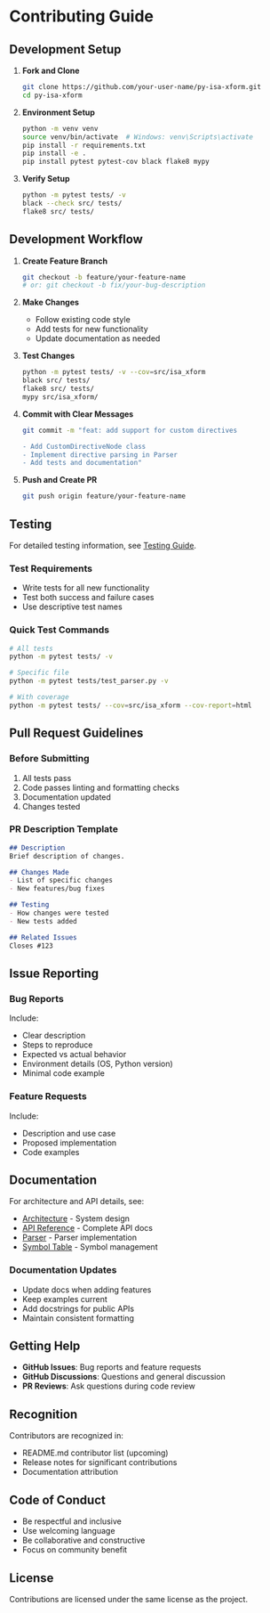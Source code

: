 # Contributing Guide

## Development Setup

1. **Fork and Clone**
   ```bash
   git clone https://github.com/your-user-name/py-isa-xform.git
   cd py-isa-xform
   ```

2. **Environment Setup**
   ```bash
   python -m venv venv
   source venv/bin/activate  # Windows: venv\Scripts\activate
   pip install -r requirements.txt
   pip install -e .
   pip install pytest pytest-cov black flake8 mypy
   ```

3. **Verify Setup**
   ```bash
   python -m pytest tests/ -v
   black --check src/ tests/
   flake8 src/ tests/
   ```

## Development Workflow

1. **Create Feature Branch**
   ```bash
   git checkout -b feature/your-feature-name
   # or: git checkout -b fix/your-bug-description
   ```

2. **Make Changes**
   - Follow existing code style
   - Add tests for new functionality
   - Update documentation as needed

3. **Test Changes**
   ```bash
   python -m pytest tests/ -v --cov=src/isa_xform
   black src/ tests/
   flake8 src/ tests/
   mypy src/isa_xform/
   ```

4. **Commit with Clear Messages**
   ```bash
   git commit -m "feat: add support for custom directives

   - Add CustomDirectiveNode class
   - Implement directive parsing in Parser
   - Add tests and documentation"
   ```

5. **Push and Create PR**
   ```bash
   git push origin feature/your-feature-name
   ```

## Testing

For detailed testing information, see [Testing Guide](testing.md).

### Test Requirements
- Write tests for all new functionality
- Test both success and failure cases
- Use descriptive test names

### Quick Test Commands
```bash
# All tests
python -m pytest tests/ -v

# Specific file
python -m pytest tests/test_parser.py -v

# With coverage
python -m pytest tests/ --cov=src/isa_xform --cov-report=html
```

## Pull Request Guidelines

### Before Submitting
1. All tests pass
2. Code passes linting and formatting checks
3. Documentation updated
4. Changes tested

### PR Description Template
```markdown
## Description
Brief description of changes.

## Changes Made
- List of specific changes
- New features/bug fixes

## Testing
- How changes were tested
- New tests added

## Related Issues
Closes #123
```

## Issue Reporting

### Bug Reports
Include:
- Clear description
- Steps to reproduce
- Expected vs actual behavior
- Environment details (OS, Python version)
- Minimal code example

### Feature Requests
Include:
- Description and use case
- Proposed implementation
- Code examples

## Documentation

For architecture and API details, see:
- [Architecture](architecture.md) - System design
- [API Reference](api-reference.md) - Complete API docs
- [Parser](parser.md) - Parser implementation
- [Symbol Table](symbol_table.md) - Symbol management

### Documentation Updates
- Update docs when adding features
- Keep examples current
- Add docstrings for public APIs
- Maintain consistent formatting

## Getting Help

- **GitHub Issues**: Bug reports and feature requests
- **GitHub Discussions**: Questions and general discussion
- **PR Reviews**: Ask questions during code review

## Recognition

Contributors are recognized in:
- README.md contributor list (upcoming)
- Release notes for significant contributions
- Documentation attribution

## Code of Conduct

- Be respectful and inclusive
- Use welcoming language
- Be collaborative and constructive
- Focus on community benefit

## License

Contributions are licensed under the same license as the project. 